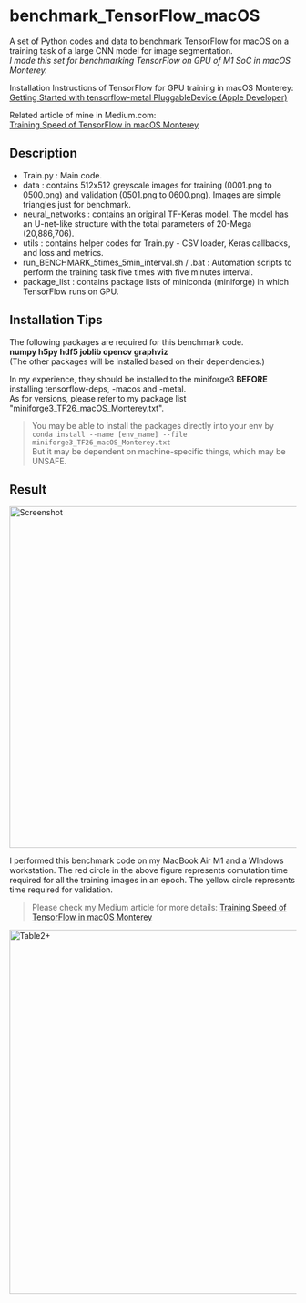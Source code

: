 # benchmark_TensorFlow_macOS
A set of Python codes and data to benchmark TensorFlow for macOS on a training task of a large CNN model for image segmentation.  
*I made this set for benchmarking TensorFlow on GPU of M1 SoC in macOS Monterey.*  

Installation Instructions of TensorFlow for GPU training in macOS Monterey:  
[Getting Started with tensorflow-metal PluggableDevice (Apple Developer)](https://developer.apple.com/metal/tensorflow-plugin/)  

Related article of mine in Medium.com:  
[Training Speed of TensorFlow in macOS Monterey](https://towardsdatascience.com/training-speed-of-tensorflow-in-macos-monterey-3b8020569be1)  


## Description
- Train.py : Main code.
- data : contains 512x512 greyscale images for training (0001.png to 0500.png) and validation (0501.png to 0600.png). Images are simple triangles just for benchmark.
- neural_networks : contains an original TF-Keras model. The model has an U-net-like structure with the total parameters of 20-Mega (20,886,706).
- utils : contains helper codes for Train.py - CSV loader, Keras callbacks, and loss and metrics.
- run_BENCHMARK_5times_5min_interval.sh / .bat : Automation scripts to perform the training task five times with five minutes interval.
- package_list : contains package lists of miniconda (miniforge) in which TensorFlow runs on GPU.

## Installation Tips
The following packages are required for this benchmark code.  
**numpy h5py hdf5 joblib opencv graphviz**  
(The other packages will be installed based on their dependencies.)  

In my experience, they should be installed to the miniforge3 **BEFORE** installing tensorflow-deps, -macos and -metal.  
As for versions, please refer to my package list "miniforge3_TF26_macOS_Monterey.txt".  
> You may be able to install the packages directly into your env by  
> `conda install --name [env_name] --file miniforge3_TF26_macOS_Monterey.txt`  
> But it may be dependent on machine-specific things, which may be UNSAFE.

## Result

<img width="600" alt="Screenshot" src="https://user-images.githubusercontent.com/52600509/139534799-57a193c4-3114-435e-a816-056a9aedebf2.png">

I performed this benchmark code on my MacBook Air M1 and a WIndows workstation. The red circle in the above figure represents comutation time required for all the training images in an epoch. The yellow circle represents time required for validation.  
> Please check my Medium article for more details: [Training Speed of TensorFlow in macOS Monterey](https://towardsdatascience.com/training-speed-of-tensorflow-in-macos-monterey-3b8020569be1)  


<img width="640" alt="Table2+" src="https://user-images.githubusercontent.com/52600509/139528179-a0600ac0-044c-471a-bd3c-1acedd9dc77f.png">

